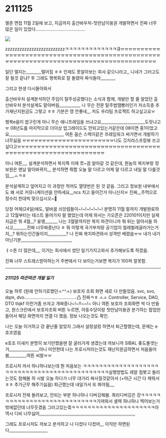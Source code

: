 # 211125

엘춘 면접 11월 2일에 보고, 지금까지 출산바우처-첫만남이용권 개발하면서 진짜 너무 많은 일이 있었다........................................ 



<img src="https://user-images.githubusercontent.com/24339310/143455974-11364027-5224-4249-a928-d9984fc8672c.png">

zzzzzzzzzzzzzzzzzzzzzzzzzㅋㅋㅋㅋㅋㅋㅋㅋㅋㅋㅋㅋㅋ큐ㅠㅠㅠㅠㅠㅠㅠㅠㅠㅠㅠㅠㅠㅠㅠㅠㅠㅠㅠㅠㅠㅠㅠㅠㅠㅠㅠㅠㅠㅠㅠㅠㅠㅠㅠㅠㅠㅠㅠㅠㅠㅠㅠㅠㅠㅠㅠㅠㅠㅠㅠㅠㅠㅠㅠㅠㅠㅠㅠㅠㅠㅠㅠㅠㅠㅠㅠㅠㅠㅠㅠㅠㅠㅠㅠㅠㅠㅠㅠㅠㅠㅠㅠㅠㅠㅠㅠ



일단 엘지는,,,,,,,,,,,,떨어짐 ㅎㅎ 인재도 못알아보는 회사 같으니라고,, 니네가 그러고도 잘 될것 같냐? 후 그래도 행복회로 잘 돌렸따 짜식들아,,,,,,,,,,,,

그리고 현생 다시돌아와서

출산바우처 설계분석하던 주임이 탈주성공했다는 소식과 함께, 개발만 할 줄 알았던 출산바우처 분석설계도 맡아버림,,,,,,,,,,,,,,,,, 나 무슨 전문 탈주범땜빵러인가 저소득층 추가재난지원금도 그렇고 ㅎㅎ 기분은 영 안좋네,,, 저도 우리팀 프로젝트 하고싶고요ㅠ



행복e음이 쌉구린게 아니 무슨 애니프레임을 쓰냐고요,,,,,,,,,,,,,,,,,,,,,,,,,,,,,,,,,,,도랏냐고ㅠ 08년도를 마지막으로 더이상 업그레이드도 안되고있는거같은데 08이면 중1이었고요,,,,,,,,,,,,,,,,,,,,,,,,,,,,,,,,,,,,,,,,,,,, 여튼 뭄슨 스렉이같은 프레임워크 써가면서 개발하기 너무싫음 ㅠㅠㅠㅠㅠㅠㅠㅠㅠㅠㅠㅠㅠㅠㅠㅠㅠㅠㅠㅠㅠㅠㅠ나도 깃지라스프링뷰 쓰고싶다고ㅠㅠㅠㅠㅠㅠㅠㅠㅠㅠㅠㅠㅠㅠㅠㅠㅠㅠㅠㅠㅠㅠㅠㅠㅠㅠㅠㅠㅠㅠㅠㅠㅠㅠㅠㅠㅠㅠㅠㅠㅠㅠㅠㅠㅠㅠㅠㅠㅠㅠㅠㅠㅠㅠㅠㅠㅠㅠㅠㅠㅠ



아니 여튼,,,, 설계분석하면서 복지쪽 이제 쪼~끔 알아갈 것 같은데, 뭔놈의 복지부랑 정보원은 맨날 말이바뀌지,,, 분석하면 뭐함 오늘 말 다르고 어제 말 다르고 내일 말 다를것임,,,,ㅗㅋㅎ



분석설계하고 엎어지고 이 과정만 적어도 열댓번은 된 것 같음. 그리고 정보원 내부에서도 왜 서로 커뮤니케이션을 안하세요,,,ncs 치고 들어간거 아니신지ㅠ 진짜,,,주먹으로 정수리 한대씩 맞으십시오~🤛



당장 어제(24일)에도, 말바꿈 싀앙럼들이~!~!~!~!~!~! 분명히 11월 말까지 개발완료하고 12월부터는 테스트 들어가자 말 했었는데 어제 와서는 가오픈은 220101이지만 실제 지급은 뭐 4월,,,? 웅앵,,,,,,,,,, 나는 3월말까지만 복지 파견이니까 뭐 뒤는 알아서들 하시고,,,,,,,,,,,진짜 너무짜증난다 ㅎ 뭐 이렇게 국가부처랑 공기업이 얼레벌레굴러가는거지,,,? 뭐하는인간들이지,,,,,,,,,,,,,,,? 나 진짜 복지파견와서 성격만 베렸음ㅠㅠ 내가 내가 아닌기분,,,,,,,,,,,,,,,,,,,,,,,,,,,,,,,,,,,,,,,,,



ㅕㅇ튼 더 많은데,,,, 이거는 회사에서 썼던 일기가지고와서 추가해보도록 하겠음.



진짜 너무 스트레스받아하는거 주변에서 다 보이는거보면 복지가 100퍼 잘못함.



<hr>

##### 211125 따끈따끈 개발 일기

오늘 하루 (원래 안하기로했던ㅗ^^ㅗ) 보호자 조회 화면 새로 다 만들었음. svc, svo, dqm, dvo..........................................凸 진짜ㅋㅎ ㅗㅗ Controller, Service, DAO, DTO tlqkf 이런거좀 쓰자고 개짜증나~!~!!~~!~ 아니 여튼 보호자 조회화면 싹 다 만들고, 원스크린에서 보호자조회 버튼 누르면, 아동수당이랑 첫만남이용권 분기하는 팝업만들어서 해당 화면까지 연결 다 했음. 정보 나오는것도 확인.

나는 오늘 이거하고 걍 끝난줄 알았지 그래서 설렁설렁 하면서 퇴근할랬는데, 문제는 e호조였음

e호조 이새키 분명히 보기만했을땐 잘 굴러가게 생겼는데 까보니까 SIBAL 좆도몰갯는거,,,,,,,,,,,,,,,,,,,,,,,,아니 미안한데 나는 프로시저라는것도 재난지원금하면서 처음들어봄,,,,,,,,,,,,,,여튼 씨발ㅠㅠ 



프로시저 까서 하나하나보는데 뭔 처음보는 ㅋㅋㅋㅋㅋㅋㅋㅋㅋㅋㅋㅋㅋㅋㅋㅋㅋㅋㅋㅋㅋㅋㅋㅋㅋㅋㅋㅋㅋㅋㅋㅋㅋㅋㅋㅋㅋㅋㅋㅋㅋㅋㅋㅋㅋ실행방법도 레알 첨봣고 돌리는것도 첨해봄 하 시발 오늘 하다가 너무 대가리 짜사질것같아서 (+야근 시간 다 채워서 ㅎㅎ 추가근무 해주기싫음) 퇴근했는데 내일가서 또 봐야됨,,,,



프로시저 전체 돌려보고, 안되는 부분 하나하나 디버깅해봄. 쿼리디버깅은 걍ㅋㅋㅋㅋㅋㅋㅋㅋㅋㅋㅋㅋㅋㅋㅋㅋㅋㅋㅋㅋㅋㅋㅋㅋㅋㅋㅋㅋ가져와서 셀렉 하나하나 찍어보는거밖에없던데 너무웃겼음 그러고있는겤ㅋㅋㅋㅋㅋㅋㅋㅋㅋㅋㅋㅋㅋㅋㅋㅋㅋㅋㅋㅋㅋ아 역시 디비 너무싫어,,,,,,,,,,,,,,,,,,,,,,,,,,,,,,,,,,,,,,,,,,,,,,,,,,,,,,,,,,,,,,,,,,,,,,,,,,,,,

그래도 프로시저도 까보고 분석하고 나 다컸다 다컸어,,, 이직만 하면된다,,,,,,,,,,,,,,,,,,,,,,,,,,,,,,,





